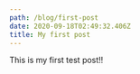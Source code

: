 ```yaml
---
path: /blog/first-post
date: 2020-09-18T02:49:32.406Z
title: My first post
---
```

This is my first test post!!

